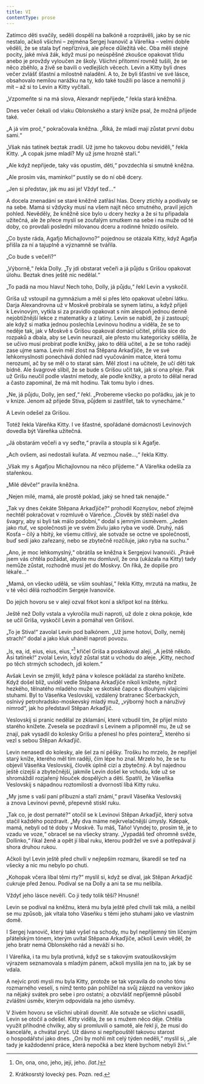 ```yaml
---
title: VI
contentType: prose
---
```


<section>

Zatímco děti svačily, seděli dospělí na balkóně a rozprávěli, jako by se nic nestalo, ačkoli všichni – zejména Sergej Ivanovič a Váreňka – velmi dobře věděli, že se stala byť nepříznivá, ale přece důležitá věc. Oba měli stejné pocity, jaké mívá žák, když musí po neúspěšné zkoušce opakovat třídu anebo je provždy vyloučen ze školy. Všichni přítomní rovněž tušili, že se něco zběhlo, a živě se bavili o vedlejších věcech. Levin a Kitty byli dnes večer zvlášť šťastní a milostně naladění. A to, že byli šťastní ve své lásce, obsahovalo nemilou narážku na ty, kdo také toužili po lásce a nemohli ji mít – až si to Levin a Kitty vyčítali.

„Vzpomeňte si na má slova, Alexandr nepřijede,“ řekla stará kněžna.

Dnes večer čekali od vlaku Oblonského a starý kníže psal, že možná přijede také.

„A já vím proč,“ pokračovala kněžna. „Říká, že mladí mají zůstat první dobu sami.“

„Však nás tatínek beztak zradil. Už jsme ho takovou dobu neviděli,“ řekla Kitty. „A copak jsme mladí? My už jsme hrozně staří.“

„Ale když nepřijede, taky vás opustím, děti,“ povzdechla si smutně kněžna.

„Ale prosím vás, maminko!“ pustily se do ní obě dcery.

„Jen si představ, jak mu asi je! Vždyť teď…“

A docela znenadání se staré kněžně zatřásl hlas. Dcery ztichly a podívaly se na sebe. Mamá si vždycky musí na všem najít něco smutného, pravil jejich pohled. Nevěděly, že kněžně sice bylo u dcery hezky a že si tu připadala užitečná, ale že přece myslí se zoufalým smutkem na sebe i na muže od té doby, co provdali poslední milovanou dceru a rodinné hnízdo osiřelo.

„Co byste ráda, Agafjo Michajlovno?“ pojednou se otázala Kitty, když Agafja přišla za ní a tajuplně a významně se tvářila.

„Co bude s večeří?“

„Výborně,“ řekla Dolly. „Ty jdi obstarat večeři a já půjdu s Gríšou opakovat úlohu. Beztak dnes ještě nic nedělal.“

„To padá na mou hlavu! Nech toho, Dolly, já půjdu,“ řekl Levin a vyskočil.

Gríša už vstoupil na gymnázium a měl si přes léto opakovat učební látku. Darja Alexandrovna už v Moskvě probírala se synem latinu, a když přijeli k Levinovým, vytkla si za pravidlo opakovat s ním alespoň jednou denně nejobtížnější lekce z matematiky a z latiny. Levin se nabídl, že ji zastoupí; ale když si matka jednou poslechla Levinovu hodinu a viděla, že se to neděje tak, jak v Moskvě s Gríšou opakoval domácí učitel, přišla sice do rozpaků a dbala, aby se Levin neurazil, ale přesto mu kategoricky sdělila, že se učivo musí probírat podle knížky, jako to dělá učitel, a že se toho raději zase ujme sama. Levin měl zlost na Stěpana Arkaďjiče, že ve své lehkomyslnosti ponechává dohled nad vyučováním matce, která tomu nerozumí, ač by se měl o to starat sám. Měl zlost i na učitele, že učí děti tak bídně. Ale švagrové slíbil, že se bude s Gríšou učit tak, jak si ona přeje. Pak už Gríšu neučil podle vlastní metody, ale podle knížky, a proto to dělal nerad a často zapomínal, že má mít hodinu. Tak tomu bylo i dnes.

„Ne, já půjdu, Dolly, jen seď,“ řekl. „Probereme všecko po pořádku, jak je to v knize. Jenom až přijede Stiva, půjdem si zastřílet, tak to vynecháme.“

A Levin odešel za Gríšou.

Totéž řekla Váreňka Kitty. I ve šťastné, spořádané domácnosti Levinových dovedla být Váreňka užitečná.

„Já obstarám večeři a vy seďte,“ pravila a stoupla si k Agafje.

„Ach ovšem, asi nedostali kuřata. Ať vezmou naše…,“ řekla Kitty.

„Však my s Agafjou Michajlovnou na něco přijdeme.“ A Váreňka odešla za stařenkou.

„Milé děvče!“ pravila kněžna.

„Nejen milé, mamá, ale prostě poklad, jaký se hned tak nenajde.“

„Tak vy dnes čekáte Stěpana Arkaďjiče?“ prohodil Koznyšov, neboť zřejmě nechtěl pokračovat v rozmluvě o Váreňce. „Člověk by stěží našel dva švagry, aby si byli tak málo podobní,“ dodal s jemným úsměvem. „Jeden jako rtuť, ve společnosti je ve svém živlu jako ryba ve vodě. Druhý, náš Kosťa – čilý a hbitý, ke všemu citlivý, ale sotvaže se octne ve společnosti, buď sedí jako zařezaný, nebo se zbytečně rozčiluje, jako ryba na suchu.“

„Ano, je moc lehkomyslný,“ obrátila se kněžna k Sergejovi Ivanoviči. „Právě jsem vás chtěla požádat, abyste mu domluvil, že ona (ukázala na Kitty) tady nemůže zůstat, rozhodně musí jet do Moskvy. On říká, že dopíše pro lékaře…“

„Mamá, on všecko udělá, se vším souhlasí,“ řekla Kitty, mrzutá na matku, že v té věci dělá rozhodčím Sergeje Ivanoviče.

Do jejich hovoru se v aleji ozval frkot koní a skřípot kol na štěrku.

Ještě než Dolly vstala a vykročila muži naproti, už dole z okna pokoje, kde se učil Gríša, vyskočil Levin a pomáhal ven Gríšovi.

„To je Stiva!“ zavolal Levin pod balkónem. „Už jsme hotovi, Dolly, neměj strach!“ dodal a jako kluk uháněl naproti povozu.

„Is, ea, id, eius, eius, eius,“[^14] křičel Gríša a poskakoval alejí. „A ještě někdo. Asi tatínek!“ zvolal Levin, když zůstal stát u vchodu do aleje. „Kitty, nechoď po těch strmých schodech, jdi kolem.“

Avšak Levin se zmýlil, když pána v kolesce pokládal za starého knížete. Když došel blíž, uviděl vedle Stěpana Arkaďjiče nikoli knížete, nýbrž hezkého, tělnatého mladého muže ve skotské čapce s dlouhými vlajícími stuhami. Byl to Váseňka Veslovskij, vzdálený bratranec Ščerbackých, oslnivý petrohradsko-moskevský mladý muž, „výborný hoch a náruživý nimrod“, jak ho představil Stěpan Arkaďjič.

Veslovskij si pranic nedělal ze zklamání, které vzbudil tím, že přijel místo starého knížete. Zvesela se pozdravil s Levinem a připomněl mu, že už se znají, pak vysadil do kolesky Gríšu a přenesl ho přes pointera[^15], kterého si vezl s sebou Stěpan Arkaďjič.

Levin nenasedl do kolesky, ale šel za ní pěšky. Trošku ho mrzelo, že nepřijel starý kníže, kterého měl tím raději, čím lépe ho znal. Mrzelo ho, že se tu objevil Váseňka Veslovskij, člověk úplně cizí a zbytečný. A byl najednou ještě cizejší a zbytečnější, jakmile Levin došel ke vchodu, kde už se shromáždil rozjařený hlouček dospělých a dětí. Spatřil, že Váseňka Veslovskij s nápadnou roztomilostí a dvorností líbá Kitty ruku.

„My jsme s vaší paní příbuzní a staří známí,“ pravil Váseňka Veslovskij a znova Levinovi pevně, přepevně stiskl ruku.

„Tak co, je dost pernaté?“ otočil se k Levinovi Stěpan Arkaďjič, který sotva stačil každého pozdravit. „My dva máme nejkrvelačnější úmysly. Kdepak, mamá, nebyli od té doby v Moskvě. Tu máš, Táňo! Vyndej to, prosím tě, je to vzadu ve voze,“ obracel se na všecky strany. „Vypadáš teď ohromně svěže, Dollinko,“ říkal ženě a opět jí líbal ruku, kterou podržel ve své a potřepával ji shora druhou rukou.

Ačkoli byl Levin ještě před chvílí v nejlepším rozmaru, škaredil se teď na všecky a nic mu nebylo po chuti.

„Kohopak včera líbal těmi rty?“ myslil si, když se díval, jak Stěpan Arkaďjič cukruje před ženou. Podíval se na Dolly a ani ta se mu nelíbila.

Vždyť jeho lásce nevěří. Co ji tedy tolik těší? Hnusné!

Levin se podíval na kněžnu, která mu byla ještě před chvílí tak milá, a nelíbil se mu způsob, jak vítala toho Váseňku s těmi jeho stuhami jako ve vlastním domě.

I Sergej Ivanovič, který také vyšel na schody, mu byl nepříjemný tím líčeným přátelským tónem, kterým uvítal Stěpana Arkaďjiče, ačkoli Levin věděl, že jeho bratr nemá Oblonského rád a neváží si ho.

I Váreňka, i ta mu byla protivná, když se s takovým svatouškovským výrazem seznamovala s mladým pánem, ačkoli myslila jen na to, jak by se vdala.

A nejvíc proti mysli mu byla Kitty, protože se tak vpravila do onoho tónu rozmarného veselí, s nímž tento pán pohlížel na svůj zájezd na venkov jako na nějaký svátek pro sebe i pro ostatní; a obzvlášť nepříjemně působil zvláštní úsměv, kterým odpovídala na jeho úsměvy.

V živém hovoru se všichni ubírali dovnitř. Ale sotvaže se všichni usadili, Levin se otočil a odešel. Kitty viděla, že se s mužem něco děje. Chtěla využít příhodné chvilky, aby si promluvili o samotě, ale řekl jí, že musí do kanceláře, a chvátal pryč. Už dávno si nepřipouštěl takovou starost o hospodářství jako dnes. „Oni by mohli mít celý týden neděli,“ myslil si, „ale tady je každodenní práce, která nepočká a bez které bychom nebyli živi.“

</section>

<section>

[^14]: On, ona, ono, jeho, její, jeho. _(lat.)_

[^15]: Krátkosrstý lovecký pes. Pozn. red.

</section>
